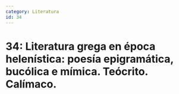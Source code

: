 ```yaml
---
category: Literatura
id: 34
---
```


# 34: Literatura grega en época helenística: poesía epigramática, bucólica e mímica. Teócrito. Calímaco.
